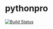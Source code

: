 # pythonpro

[![Build Status](https://travis-ci.org/kleberyokota/pythonpro.svg?branch=master)](https://travis-ci.org/kleberyokota/pythonpro)
